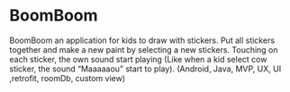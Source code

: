 # BoomBoom
BoomBoom an application for kids to draw with stickers. Put all stickers together and make a new paint by selecting a new stickers. Touching on each sticker, the own sound start playing (Like when a kid select cow sticker, the sound “Maaaaaou” start to play).
 (Android, Java, MVP, UX, UI ,retrofit, roomDb, custom view)
